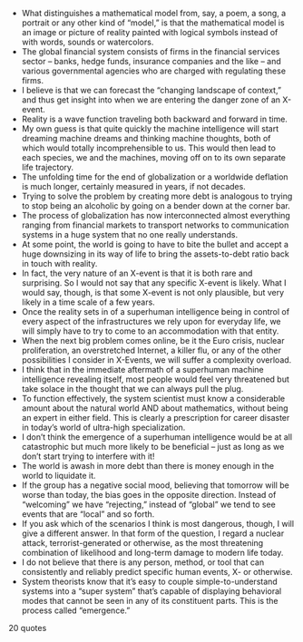  - What distinguishes a mathematical model from, say, a poem, a song, a portrait or any other kind of “model,” is that the mathematical model is an image or picture of reality painted with logical symbols instead of with words, sounds or watercolors.
 - The global financial system consists of firms in the financial services sector – banks, hedge funds, insurance companies and the like – and various governmental agencies who are charged with regulating these firms.
 - I believe is that we can forecast the “changing landscape of context,” and thus get insight into when we are entering the danger zone of an X-event.
 - Reality is a wave function traveling both backward and forward in time.
 - My own guess is that quite quickly the machine intelligence will start dreaming machine dreams and thinking machine thoughts, both of which would totally incomprehensible to us. This would then lead to each species, we and the machines, moving off on to its own separate life trajectory.
 - The unfolding time for the end of globalization or a worldwide deflation is much longer, certainly measured in years, if not decades.
 - Trying to solve the problem by creating more debt is analogous to trying to stop being an alcoholic by going on a bender down at the corner bar.
 - The process of globalization has now interconnected almost everything ranging from financial markets to transport networks to communication systems in a huge system that no one really understands.
 - At some point, the world is going to have to bite the bullet and accept a huge downsizing in its way of life to bring the assets-to-debt ratio back in touch with reality.
 - In fact, the very nature of an X-event is that it is both rare and surprising. So I would not say that any specific X-event is likely. What I would say, though, is that some X-event is not only plausible, but very likely in a time scale of a few years.
 - Once the reality sets in of a superhuman intelligence being in control of every aspect of the infrastructures we rely upon for everyday life, we will simply have to try to come to an accommodation with that entity.
 - When the next big problem comes online, be it the Euro crisis, nuclear proliferation, an overstretched Internet, a killer flu, or any of the other possibilities I consider in X-Events, we will suffer a complexity overload.
 - I think that in the immediate aftermath of a superhuman machine intelligence revealing itself, most people would feel very threatened but take solace in the thought that we can always pull the plug.
 - To function effectively, the system scientist must know a considerable amount about the natural world AND about mathematics, without being an expert in either field. This is clearly a prescription for career disaster in today’s world of ultra-high specialization.
 - I don’t think the emergence of a superhuman intelligence would be at all catastrophic but much more likely to be beneficial – just as long as we don’t start trying to interfere with it!
 - The world is awash in more debt than there is money enough in the world to liquidate it.
 - If the group has a negative social mood, believing that tomorrow will be worse than today, the bias goes in the opposite direction. Instead of “welcoming” we have “rejecting,” instead of “global” we tend to see events that are “local” and so forth.
 - If you ask which of the scenarios I think is most dangerous, though, I will give a different answer. In that form of the question, I regard a nuclear attack, terrorist-generated or otherwise, as the most threatening combination of likelihood and long-term damage to modern life today.
 - I do not believe that there is any person, method, or tool that can consistently and reliably predict specific human events, X- or otherwise.
 - System theorists know that it’s easy to couple simple-to-understand systems into a “super system” that’s capable of displaying behavioral modes that cannot be seen in any of its constituent parts. This is the process called “emergence.”

20 quotes